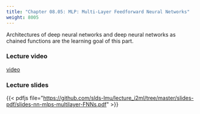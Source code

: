 ```yaml
---
title: "Chapter 08.05: MLP: Multi-Layer Feedforward Neural Networks"
weight: 8005
---
```

Architectures of deep neural networks and deep neural networks as chained functions are the learning goal of this part.
<!--more-->

### Lecture video

[video](https://drive.google.com/file/d/1cK5Iu-NSUQkSUPq6x4wnbr7jwuQ32rbZ/view?usp=sharing)

### Lecture slides

{{< pdfjs file="https://github.com/slds-lmu/lecture_i2ml/tree/master/slides-pdf/slides-nn-mlps-multilayer-FNNs.pdf" >}}
